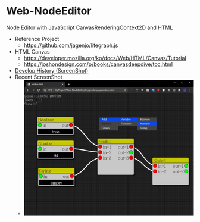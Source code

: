 # Web-NodeEditor
Node Editor with JavaScript CanvasRenderingContext2D and HTML

- Reference Project
  - https://github.com/jagenjo/litegraph.js
- HTML Canvas
  - https://developer.mozilla.org/ko/docs/Web/HTML/Canvas/Tutorial
  - https://joshondesign.com/p/books/canvasdeepdive/toc.html
- [Develop History (ScreenShot)](https://github.com/jjuiddong/Web-NodeEditor/wiki)
- Recent ScreenShot
  - <img src="https://github.com/jjuiddong/Web-NodeEditor/blob/master/Doc/variable.jpg?raw=true" width="500px"/>
  
